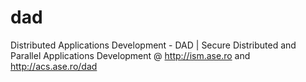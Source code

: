 # dad
Distributed Applications Development - DAD | Secure Distributed and Parallel Applications Development
@ http://ism.ase.ro and http://acs.ase.ro/dad

